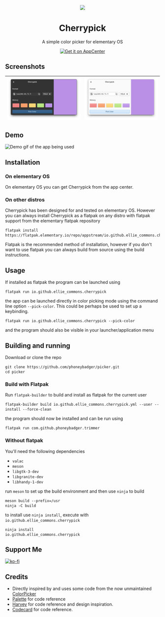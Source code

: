 <div align="center">
  <div align="center">
    <img src="data/icons/png/64.png" width="64">
  </div>
  <h1 align="center">Cherrypick</h1>
  <p align="center">
    A simple color picker for elementary OS
  </p>
  <a href="https://appcenter.elementary.io/io.github.ellie_commons.cherrypick">
    <img src="https://appcenter.elementary.io/badge.svg" alt="Get it on AppCenter"/>
  </a>
</div>

## Screenshots
| ![Screenshot of app window in dark mode](data/screenshots/window-dark.png) | ![Screenshot of app window in light mode](data/screenshots/window-light.png) |
|----------------------------------------------------------------------------|------------------------------------------------------------------------------|

## Demo
![Demo gif of the app being used](data/demo/demo.gif)

## Installation

### On elementary OS
On elementary OS you can get Cherrypick from the app center.

### On other distros
Cherrypick has been designed for and tested on elementary OS. However you can always
install Cherrypick as a flatpak on any distro with flatpak support from the elementary flatpak repository
```
flatpak install https://flatpak.elementary.io/repo/appstream/io.github.ellie_commons.cherrypick.flatpakref
```
Flatpak is the recommended method of installation, however if you don't want
to use flatpak you can always build from source using the build instructions.

## Usage
If installed as flatpak the program can be launched using
```
flatpak run io.github.ellie_commons.cherrypick
```
the app can be launched directly in color picking mode using the command line
option `--pick-color`. This could be perhaps be used to set up a keybinding.
```
flatpak run io.github.ellie_commons.cherrypick --pick-color
```
and the program should also be visible in your launcher/application menu

## Building and running
Download or clone the repo
```
git clone https://github.com/phoneybadger/picker.git
cd picker
```
### Build with Flatpak

Run `flatpak-builder` to build and install as flatpak for the current user
```
flatpak-builder build io.github.ellie_commons.cherrypick.yml --user --install --force-clean
```
the program should now be installed and can be run using
```
flatpak run com.github.phoneybadger.trimmer
```

### Without flatpak

You'll need the following dependencies
- `valac`
- `meson`
- `libgtk-3-dev`
- `libgranite-dev`
- `libhandy-1-dev`

run `meson` to set up the build environment and then use `ninja` to build
```
meson build --prefix=/usr
ninja -C build
```
to install use `ninja install`, execute with `io.github.ellie_commons.cherrypick`
```
ninja install
io.github.ellie_commons.cherrypick
```

## Support Me
[![ko-fi](https://ko-fi.com/img/githubbutton_sm.svg)](https://ko-fi.com/X8X7D99T6)

## Credits
- Directly inspired by and uses some code from the now unmaintained [ColorPicker](https://github.com/RonnyDo/ColorPicker)
- [Palette](https://github.com/cassidyjames/palette) for code reference
- [Harvey](https://github.com/danrabbit/harvey) for code reference and design inspiration.
- [Codecard](https://github.com/manexim/codecard) for code reference.
